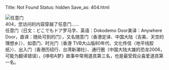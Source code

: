 Title: Not Found
Status: hidden
Save_as: 404.html

<img src="dokodemo.webp" alt="任意门" class="is-centered">


<div> 404，您访问的内容穿越了任意门...... </div>

<div class="is-color-grey is-size-7">任意门（日文：どこでもドア罗马字、英语：Dokodemo Door美译：Anywhere Door，直译：随处可到的门），又名随意门（香港定译、中国大陆〔吉美、天空的理想乡〕）、如意门、时光门（香港 TVB大山版80年代、文化传信〈地平线胶纸〉）、出入门（香港历绍行、台湾新潮社）、通行圈（中国大陆大雄的恐龙2006，可能为翻译错误），《哆啦A梦》故事中常用道具第三名，也是最受观众喜爱道具第一名。</div>
